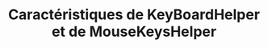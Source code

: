 ﻿---
lang: fr
title: Caractéristiques de KeyBoardHelper et de MouseKeysHelper
sections:
  - section_id: features
    type: section_content
    background: gray
    image: /:pagelang:/images/KeyBoardHelper/0.png
    image_alt: Accueil de KeyBoardHelper et de MouseJoyHelper
    title: KeyBoardHelper et MouseJoyHelper
    content: >-
          Avec ***KeyBoardHelper*** & ***MouseKeysHelper*** vous pouvez contrôler les frappes et déplacer le pointeur de votre souris avec votre clavier.
  - section_id: features
    type: section_content
    background: gray
    image: /:pagelang:/images/KeyBoardHelper/1.png
    image_alt: Configuration KeyBoardHelper pour aider avec les problèmes de frappe
    title:  KeyBoardHelper
    content: >-
      Avez-vous du mal à appuyer sur les touches ?


      ***KeyBoardHelper*** peut vous aider !


      * Décidez si vous souhaitez que l'assistant KeyBoardHelper soit activé au démarrage de MouseHelper.

      * Indiquez combien de temps vous devez maintenir une touche enfoncée pour qu'elle soit considérée comme bonne.

      * Vous pouvez également indiquer combien de temps attendre pour la première répétition de la touche

  - section_id: features
    type: section_content
    background: gray
    image: /:pagelang:/images/KeyBoardHelper/2.png
    image_alt: Pour contrôler la configuration du pointeur de la souris avec le clavier
    title:  MouseKeysHelper
    content: >-
      Avez-vous besoin du clavier pour faire fonctionner la souris ?

      Avec ***MouseKeysHelper***, vous pouvez l'obtenir !


      * Décidez si vous souhaitez que l'assistant MouseKeysHelper soit activé au démarrage de MouseHelper.

      * Indiquez la vitesse du pointeur lors de son déplacement avec le clavier.

      * Vous pouvez affecter les touches qui serviront à déplacer la souris, cliquer gauche, droite, etc...

seo:
  title: Caractéristique de KeyBoardHelper et de MouseKeysHelper
  description: Caractéristiques de KeyBoardHelper et de MouseKeysHelper
  extra:
    - name: 'og:type'
      value: website
      keyName: property
    - name: 'og:title'
      value: Caractéristiques de KeyBoardHelper et de MouseKeysHelper 
      keyName: property
    - name: 'og:description'
      value: Caractéristiques de KeyBoardHelper et MouseKeysHelper 
      keyName: property
    - name: 'og:image'
      value: /:pagelang:/images/KeyBoardHelper/0.png
      keyName: property
      relativeUrl: true
    - name: 'twitter:card'
      value: summary_large_image
    - name: 'twitter:title'
      value: Caractéristiques de KeyBoardHelper et de MouseKeysHelper 
    - name: 'twitter:description'
      value: Cette page décrit les caractéristiques de KeyBoardHelper et de MouseKeysHelper.
    - name: 'twitter:image'
      value: /:pagelang:/images/KeyBoardHelper/0.png
      relativeUrl: true
layout: landing
---
